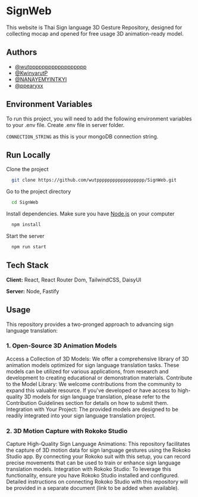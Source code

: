 # SignWeb

This website is Thai Sign language 3D Gesture Repository, designed for collecting mocap and opened for free usage 3D animation-ready model.

## Authors

- [@wutpppppppppppppppppp](https://github.com/wutpppppppppppppppppp)
- [@KwinyarutP](https://github.com/KwinyarutP)
- [@NANAYEMYINTKYI](https://github.com/NANAYEMYINTKYI)
- [@ppearyxx](https://github.com/ppearyxx)

## Environment Variables

To run this project, you will need to add the following environment variables to your .env file. Create .env file in server folder.

`CONNECTION_STRING` as this is your mongoDB connection string.

## Run Locally

Clone the project

```bash
  git clone https://github.com/wutpppppppppppppppppp/SignWeb.git
```

Go to the project directory

```bash
  cd SignWeb
```

Install dependencies. Make sure you have [Node.js](https://nodejs.org/en/download/package-manager) on your computer

```bash
  npm install
```

Start the server

```bash
  npm run start
```

## Tech Stack

**Client:** React, React Router Dom, TailwindCSS, DaisyUI

**Server:** Node, Fastify

## Usage

This repository provides a two-pronged approach to advancing sign language translation:

### 1. Open-Source 3D Animation Models

Access a Collection of 3D Models: We offer a comprehensive library of 3D animation models optimized for sign language translation tasks. These models can be utilized for various applications, from research and development to creating educational or demonstration materials.
Contribute to the Model Library: We welcome contributions from the community to expand this valuable resource. If you've developed or have access to high-quality 3D models for sign language translation, please refer to the Contribution Guidelines section for details on how to submit them.
Integration with Your Project: The provided models are designed to be readily integrated into your sign language translation project.

### 2. 3D Motion Capture with Rokoko Studio

Capture High-Quality Sign Language Animations: This repository facilitates the capture of 3D motion data for sign language gestures using the Rokoko Studio app. By connecting your Rokoko suit with this setup, you can record precise movements that can be used to train or enhance sign language translation models.
Integration with Rokoko Studio: To leverage this functionality, ensure you have Rokoko Studio installed and configured. Detailed instructions on connecting Rokoko Studio with this repository will be provided in a separate document (link to be added when available).
